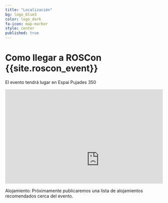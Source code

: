 ```yaml
---
title: "Localización"
bg: logo_blue3
color: logo_dark
fa-icon: map-marker
style: center   
published: true
---
```


# Como llegar a ROSCon {{site.roscon_event}}

El evento tendrá lugar en Espai Pujades 350

<center>
<div style="position: relative; padding-bottom: 60%; height: 0; overflow: hidden; max-width: 100%;">
<iframe src="https://www.google.com/maps/embed?pb=!1m18!1m12!1m3!1d5984.874354172626!2d2.2068508767924024!3d41.408027694713354!2m3!1f0!2f0!3f0!3m2!1i1024!2i768!4f13.1!3m3!1m2!1s0x12a4a345d10d2c97%3A0x236dbc71d619b0e9!2sEspai%20Pujades%206!5e0!3m2!1sit!2ses!4v1752046604388!5m2!1sit!2ses" width="600" height="450" style="border:0;" allowfullscreen="" loading="lazy" referrerpolicy="no-referrer-when-downgrade"></iframe>
</div>
</center>

Alojamiento: Próximamente publicaremos una lista de alojamientos recomendados cerca del evento.

